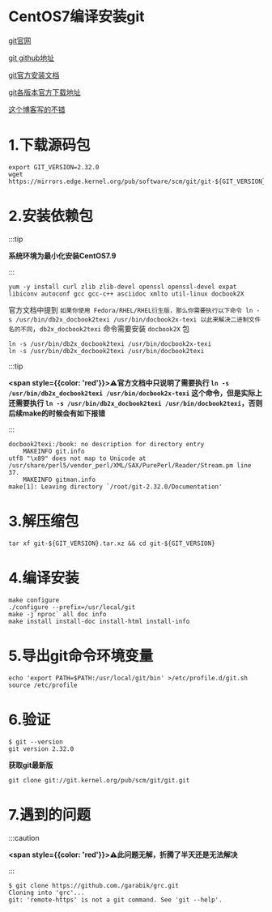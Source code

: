 # CentOS7编译安装git



[git官网](https://git-scm.com/)

[git github地址 ](https://github.com/git/git)

[git官方安装文档](https://git-scm.com/book/zh/v2/%E8%B5%B7%E6%AD%A5-%E5%AE%89%E8%A3%85-Git)

[git各版本官方下载地址](https://mirrors.edge.kernel.org/pub/software/scm/git/)

[这个博客写的不错](https://learnku.com/server/t/34671)

# 1.下载源码包

```shell
export GIT_VERSION=2.32.0
wget https://mirrors.edge.kernel.org/pub/software/scm/git/git-${GIT_VERSION}.tar.xz
```



# 2.安装依赖包

:::tip

**系统环境为最小化安装CentOS7.9**

:::

```shell
yum -y install curl zlib zlib-devel openssl openssl-devel expat libiconv autoconf gcc gcc-c++ asciidoc xmlto util-linux docbook2X
```



官方文档中提到 `如果你使用 Fedora/RHEL/RHEL衍生版，那么你需要执行以下命令 ln -s /usr/bin/db2x_docbook2texi /usr/bin/docbook2x-texi 以此来解决二进制文件名的不同`，`db2x_docbook2texi` 命令需要安装 `docbook2X` 包

```shell
ln -s /usr/bin/db2x_docbook2texi /usr/bin/docbook2x-texi
ln -s /usr/bin/db2x_docbook2texi /usr/bin/docbook2texi
```



:::tip

**<span style={{color: 'red'}}>⚠️官方文档中只说明了需要执行 `ln -s /usr/bin/db2x_docbook2texi /usr/bin/docbook2x-texi` 这个命令，但是实际上还需要执行 `ln -s /usr/bin/db2x_docbook2texi /usr/bin/docbook2texi`，否则后续make的时候会有如下报错</span>**

:::

```
docbook2texi:/book: no description for directory entry
    MAKEINFO git.info
utf8 "\x89" does not map to Unicode at /usr/share/perl5/vendor_perl/XML/SAX/PurePerl/Reader/Stream.pm line 37.
    MAKEINFO gitman.info
make[1]: Leaving directory `/root/git-2.32.0/Documentation'
```



# 3.解压缩包

```shell
tar xf git-${GIT_VERSION}.tar.xz && cd git-${GIT_VERSION}
```



# 4.编译安装

```shell
make configure
./configure --prefix=/usr/local/git
make -j`nproc` all doc info
make install install-doc install-html install-info
```



# 5.导出git命令环境变量

```shell
echo 'export PATH=$PATH:/usr/local/git/bin' >/etc/profile.d/git.sh
source /etc/profile
```



# 6.验证

```shell
$ git --version
git version 2.32.0
```



**获取git最新版**

```shell
git clone git://git.kernel.org/pub/scm/git/git.git
```



# 7.遇到的问题

:::caution

**<span style={{color: 'red'}}>⚠️此问题无解，折腾了半天还是无法解决</span>**

:::

```shell
$ git clone https://github.com./garabik/grc.git
Cloning into 'grc'...
git: 'remote-https' is not a git command. See 'git --help'.
```







